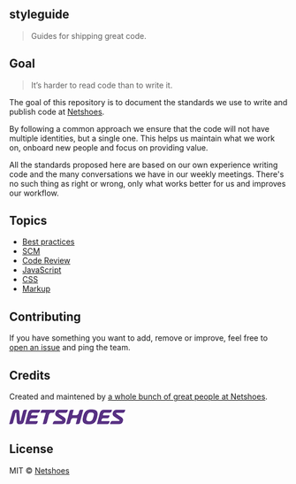 ## styleguide

> Guides for shipping great code.

## Goal

> It’s harder to read code than to write it.

The goal of this repository is to document the standards we use to write and publish code at [Netshoes](http://netshoes.com.br).

By following a common approach we ensure that the code will not have multiple identities, but a single one. This helps us maintain what we work on, onboard new people and focus on providing value.

All the standards proposed here are based on our own experience writing code and the many conversations we have in our weekly meetings. There's no such thing as right or wrong, only what works better for us and improves our workflow.

## Topics

* [Best practices](/best-practices/README.md)
* [SCM](scm/README.md)
* [Code Review](code-review/README.md)
* [JavaScript](/javascript/README.md)
* [CSS](css/README.md)
* [Markup](markup/README.md)

## Contributing

If you have something you want to add, remove or improve, feel free to [open an issue](https://github.com/netshoes/styleguide/issues/new) and ping the team.

## Credits

Created and maintened by [a whole bunch of great people at Netshoes](https://github.com/netshoes/styleguide/graphs/contributors).

![Netshoes](./netshoes.png)

## License

MIT © [Netshoes](http://netshoes.com.br)
